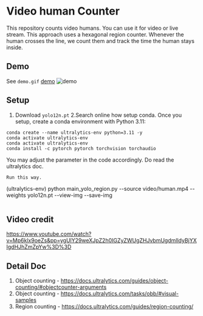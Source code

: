 
 
# Video human Counter  
This repository counts video humans. You can use it for video or live stream.
This approach uses a hexagonal region counter. Whenever the human crosses the line, we count them and track the time the human stays inside. 


## Demo  
See `demo.gif`
[demo](demo.gif)
![demo](demo.gif)



## Setup 
1. Download `yolo12n.pt`
2.Search online how setup conda. 
Once you setup, create a conda environment with Python 3.11:
```
conda create --name ultralytics-env python=3.11 -y
conda activate ultralytics-env
conda activate ultralytics-env
conda install -c pytorch pytorch torchvision torchaudio

```

You may adjust the parameter in the code accordingly. Do read the ultralytics doc.
```
Run this way.
```
(ultralytics-env) python main_yolo_region.py --source video/human.mp4 --weights yolo12n.pt --view-img --save-img
```
```

## Video credit 
https://www.youtube.com/watch?v=Mp6klx9oeZs&pp=ygUlY29weXJpZ2h0IGZyZWUgZHJvbmUgdmlldyBjYXIgdHJhZmZpYw%3D%3D 


## Detail Doc   
1. Object counting - https://docs.ultralytics.com/guides/object-counting/#objectcounter-arguments
2. Object counting - https://docs.ultralytics.com/tasks/obb/#visual-samples
3. Region counting - https://docs.ultralytics.com/guides/region-counting/